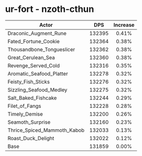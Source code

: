 # ur-fort - nzoth-cthun
| Actor | DPS | Increase |
|---|:---:|:---:|
|Draconic_Augment_Rune|132395|0.41%|
|Fated_Fortune_Cookie|132364|0.38%|
|Thousandbone_Tongueslicer|132362|0.38%|
|Great_Cerulean_Sea|132360|0.38%|
|Revenge_Served_Cold|132316|0.35%|
|Aromatic_Seafood_Platter|132278|0.32%|
|Feisty_Fish_Sticks|132276|0.32%|
|Sizzling_Seafood_Medley|132275|0.32%|
|Salt_Baked_Fishcake|132244|0.29%|
|Filet_of_Fangs|132228|0.28%|
|Timely_Demise|132200|0.26%|
|Seamoth_Surprise|132160|0.23%|
|Thrice_Spiced_Mammoth_Kabob|132033|0.13%|
|Roast_Duck_Delight|132022|0.12%|
|Base|131859|0.00%|
